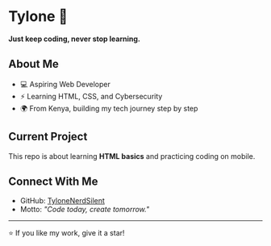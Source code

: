 # Tylone 🚀
**Just keep coding, never stop learning.**

## About Me
- 💻 Aspiring Web Developer  
- ⚡ Learning HTML, CSS, and Cybersecurity  
- 🌍 From Kenya, building my tech journey step by step  

## Current Project
This repo is about learning **HTML basics** and practicing coding on mobile.  

## Connect With Me
- GitHub: [TyloneNerdSilent](https://github.com/)  
- Motto: *"Code today, create tomorrow."*  

---
⭐️ If you like my work, give it a star!